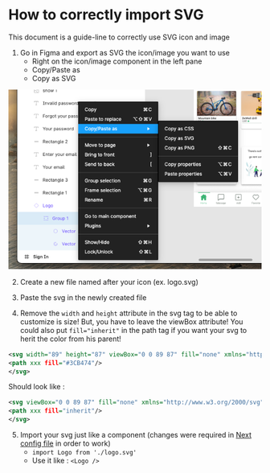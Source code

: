 # How to correctly import SVG

This document is a guide-line to correctly use SVG icon and image

1. Go in Figma and export as SVG the icon/image you want to use
   - Right on the icon/image component in the left pane
   - Copy/Paste as
   - Copy as SVG

![Copy svg from Figma](../images/copy-svg.png)

2. Create a new file named after your icon (ex. logo.svg)

3. Paste the svg in the newly created file

4. Remove the `width` and `height` attribute in the svg tag to be able to customize is size! But, you have to leave the viewBox attribute! You could also put `fill="inherit"` in the path tag if you want your svg to herit the color from his parent!

```svg
<svg width="89" height="87" viewBox="0 0 89 87" fill="none" xmlns="http://www.w3.org/2000/svg">
<path xxx fill="#3CB474"/>
</svg>
```

Should look like :

```svg
<svg viewBox="0 0 89 87" fill="none" xmlns="http://www.w3.org/2000/svg">
<path xxx fill="inherit"/>
</svg>
```

5. Import your svg just like a component (changes were required in [Next config file](../../frontend//next.config.js) in order to work)
   - `import Logo from './logo.svg'`
   - Use it like : `<Logo />`
